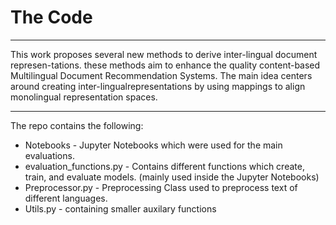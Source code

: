 # The Code




----

This work proposes several new methods to derive inter-lingual document represen-tations. 
these methods aim to enhance the quality content-based Multilingual Document Recommendation Systems. 
The main idea centers around creating inter-lingualrepresentations by using mappings to align monolingual representation spaces.

---

The repo contains the following:

- Notebooks - Jupyter Notebooks which were used for the main evaluations.
- evaluation_functions.py - Contains different functions which create, train, and evaluate models. (mainly used inside the Jupyter Notebooks)
- Preprocessor.py - Preprocessing Class used to preprocess text of different languages.
- Utils.py - containing smaller auxilary functions


